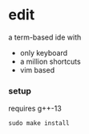 # edit
a term-based ide with
- only keyboard
- a million shortcuts
- vim based

### setup

requires g++-13

```
sudo make install
```
